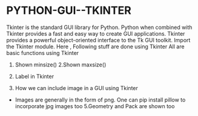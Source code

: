 # PYTHON-GUI--TKINTER

Tkinter is the standard GUI library for Python. Python when combined with Tkinter provides a fast and easy way to create GUI applications. Tkinter provides a powerful object-oriented interface to the Tk GUI toolkit. Import the Tkinter module.
Here , Following stuff are done using Tkinter All are basic functions using Tkinter
1. Shown minsize()
2.Shown maxsize()
3. Label in Tkinter

4. How we can include image in a GUI using Tkinter
- Images are generally in the form of png. One can pip install pillow to incorporate jpg images too
5.Geometry and Pack are shown too
